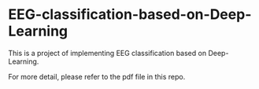 # EEG-classification-based-on-Deep-Learning
This is a project of implementing EEG classification based on Deep-Learning.

For more detail, please refer to the pdf file in this repo.
